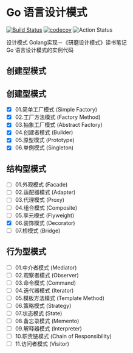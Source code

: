 # Go 语言设计模式

[![Build Status](https://travis-ci.org/thinkgos/golang-design-pattern.svg?branch=master)](https://travis-ci.org/thinkgos/golang-design-pattern)
[![codecov](https://codecov.io/gh/thinkgos/golang-design-pattern/branch/master/graph/badge.svg)](https://codecov.io/gh/thinkgos/golang-design-pattern)
![Action Status](https://github.com/thinkgos/golang-design-pattern/workflows/Go/badge.svg)

设计模式 Golang实现－《研磨设计模式》读书笔记  
Go 语言设计模式的实例代码

## 创建型模式

## 创建型模式

- [x] 01.简单工厂模式 (Simple Factory)
- [x] 02.工厂方法模式 (Factory Method)
- [x] 03.抽象工厂模式 (Abstract Factory)
- [x] 04.创建者模式 (Builder)
- [x] 05.原型模式 (Prototype)
- [x] 06.单例模式 (Singleton)

## 结构型模式

- [ ] 01.外观模式 (Facade)
- [ ] 02.适配器模式 (Adapter)
- [ ] 03.代理模式 (Proxy)
- [ ] 04.组合模式 (Composite)
- [ ] 05.享元模式 (Flyweight)
- [x] 06.装饰模式 (Decorator)
- [ ] 07.桥模式 (Bridge)

## 行为型模式

- [ ] 01.中介者模式 (Mediator)
- [ ] 02.观察者模式 (Observer)
- [ ] 03.命令模式 (Command)
- [ ] 04.迭代器模式 (Iterator)
- [ ] 05.模板方法模式 (Template Method)
- [ ] 06.策略模式 (Strategy)
- [ ] 07.状态模式 (State)
- [ ] 08.备忘录模式 (Memento)
- [ ] 09.解释器模式 (Interpreter)
- [ ] 10.职责链模式 (Chain of Responsibility)
- [ ] 11.访问者模式 (Visitor)
